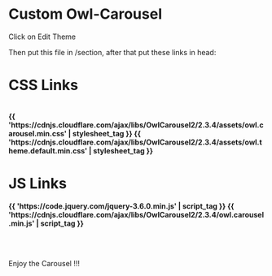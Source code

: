 <h1>Custom Owl-Carousel</h1>
<p>Click on Edit Theme </p>
<p>Then put this file in /section, after that put these links in head:
  <br/>
  <h1>
CSS Links
  </h1>
  
<br />
  <b>{{ 'https://cdnjs.cloudflare.com/ajax/libs/OwlCarousel2/2.3.4/assets/owl.carousel.min.css' | stylesheet_tag }}
{{ 'https://cdnjs.cloudflare.com/ajax/libs/OwlCarousel2/2.3.4/assets/owl.theme.default.min.css' | stylesheet_tag }}
  </b>
  <br/>
  <h1>
JS Links
  </h1>
  <b>
    {{ 'https://code.jquery.com/jquery-3.6.0.min.js' | script_tag }}
{{ 'https://cdnjs.cloudflare.com/ajax/libs/OwlCarousel2/2.3.4/owl.carousel.min.js' | script_tag }}
  </b>
<br />
</p>

<br/>
<br/>
<p>
  Enjoy the Carousel !!!
</p>
